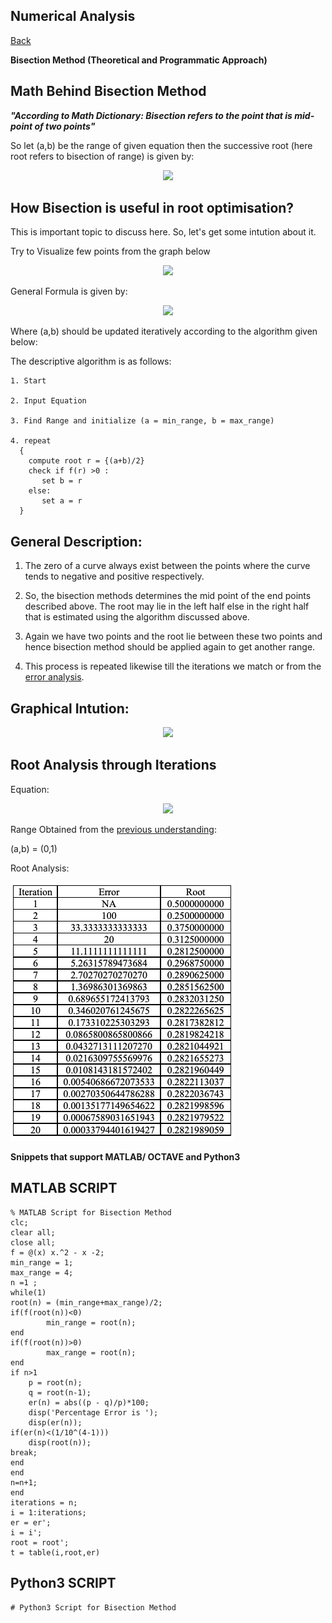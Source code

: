 ## Numerical Analysis

[Back](https://varunkodathala.github.io/Numerical_Methods/)

**Bisection Method (Theoretical and Programmatic Approach)**

## Math Behind Bisection Method

**_"According to Math Dictionary: Bisection refers to the point that is mid-point of two points"_** 

So let (a,b) be the range of given equation then the successive root (here root refers to bisection of range) is given by:

<p align = "center">
<img src="https://latex.codecogs.com/gif.latex?r%20%3D%20%5Cfrac%7Ba&plus;b%7D%7B2%7D" />
</p>

## How Bisection is useful in root optimisation?

This is important topic to discuss here. So, let's get some intution about it.

Try to Visualize few points from the graph below

<p align = "center">
<img src="https://amsi.org.au/ESA_Senior_Years/imageSenior/2a_num_a_4.png" />
</p>

General Formula is given by:

<p align = "center">
<img src="https://latex.codecogs.com/gif.latex?r%20%3D%20%5Cfrac%7Ba&plus;b%7D%7B2%7D" />
</p>

Where (a,b) should be updated iteratively according to the algorithm given below:

The descriptive algorithm is as follows:

```
1. Start

2. Input Equation

3. Find Range and initialize (a = min_range, b = max_range)

4. repeat
  {
    compute root r = {(a+b)/2}
    check if f(r) >0 :
       set b = r
    else:
       set a = r
  }
```

## General Description:

1. The zero of a curve always exist between the points where the curve tends to negative and positive respectively. 

2. So, the bisection methods determines the mid point of the end points described above. The root may lie in the left half else in the right half that is estimated using the algorithm discussed above.

3. Again we have two points and the root lie between these two points and hence bisection method should be applied again to get another range.

4. This process is repeated likewise till the iterations we match or from the [error analysis](https://varunkodathala.github.io/Numerical_Methods/error_analysis).

## Graphical Intution:

<p align = "center">
<img src="https://www.researchgate.net/profile/Mir_Md_Moheuddin/publication/336638575/figure/fig2/AS:815189725286401@1571367784538/Bisection-method-This-Bisection-method-states-that-if-fx-is-continuous-which-is-defined.ppm" />
</p>

## Root Analysis through Iterations

Equation: 
<p align = "center">
<img src="https://latex.codecogs.com/gif.latex?x%5E5-8x%5E4&plus;39x%5E3-62x%5E2&plus;50x-10%3D0" />
</p>

Range Obtained from the [previous understanding](https://varunkodathala.github.io/Numerical_Methods/introduction):

(a,b) = (0,1)

Root Analysis:

![image](equation_bisection_table.png)

**Snippets that support MATLAB/ OCTAVE and Python3**

## MATLAB SCRIPT

```
% MATLAB Script for Bisection Method
clc;
clear all;
close all;
f = @(x) x.^2 - x -2;
min_range = 1;
max_range = 4;
n =1 ;
while(1)
root(n) = (min_range+max_range)/2;
if(f(root(n))<0)
        min_range = root(n);
end
if(f(root(n))>0)
        max_range = root(n);
end
if n>1
    p = root(n);
    q = root(n-1);
    er(n) = abs((p - q)/p)*100;
    disp('Percentage Error is ');
    disp(er(n));
if(er(n)<(1/10^(4-1)))
    disp(root(n));
break;
end
end
n=n+1;
end
iterations = n;
i = 1:iterations;
er = er';
i = i';
root = root';
t = table(i,root,er)
```

## Python3 SCRIPT

```
# Python3 Script for Bisection Method
```
